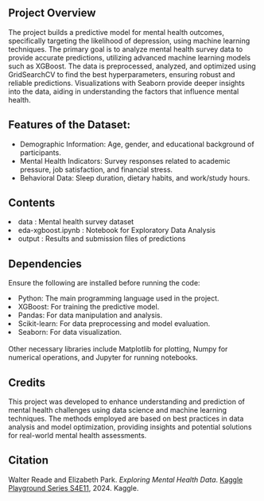 ## Project Overview
The project builds a predictive model for mental health outcomes, specifically targeting the likelihood of depression, using machine learning techniques. The primary goal is to analyze mental health survey data to provide accurate predictions, utilizing advanced machine learning models such as XGBoost. The data is preprocessed, analyzed, and optimized using GridSearchCV to find the best hyperparameters, ensuring robust and reliable predictions. Visualizations with Seaborn provide deeper insights into the data, aiding in understanding the factors that influence mental health.

## Features of the Dataset:
   - Demographic Information: Age, gender, and educational background of participants.
   - Mental Health Indicators: Survey responses related to academic pressure, job satisfaction, and financial stress.
   - Behavioral Data: Sleep duration, dietary habits, and work/study hours.

## Contents

<li> data : Mental health survey dataset
<li> eda-xgboost.ipynb : Notebook for Exploratory Data Analysis
<li> output : Results and submission files of predictions

## Dependencies
Ensure the following are installed before running the code:

<li>Python: The main programming language used in the project.
<li>XGBoost: For training the predictive model.
<li>Pandas: For data manipulation and analysis.
<li>Scikit-learn: For data preprocessing and model evaluation.
<li>Seaborn: For data visualization.
<br>
<br>
Other necessary libraries include Matplotlib for plotting, Numpy for numerical operations, and Jupyter for running notebooks.

## Credits
This project was developed to enhance understanding and prediction of mental health challenges using data science and machine learning techniques. The methods employed are based on best practices in data analysis and model optimization, providing insights and potential solutions for real-world mental health assessments.

## Citation
Walter Reade and Elizabeth Park. *Exploring Mental Health Data*. [Kaggle Playground Series S4E11](https://kaggle.com/competitions/playground-series-s4e11), 2024. Kaggle.